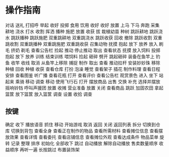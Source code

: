 # 操作指南

对话
送礼
打招呼
举起
收好
投掷
食用
饮用
收好
收好
放置
上马
下马
奔跑
采集
耕地
浇水
打水
收割
挥洒
播种
施肥
放置
收获
拔
栽植幼苗
种树
跳跃耕地
跳跃浇水
跳跃播种
跳跃施肥
双重跳耕地
双重跳浇水
跳跃收获
回收
撤除
跳跃收割
双重跳收割
双重跳播种
双重跳施肥
双重跳收获
召集动物
抚摸
抱起
放下
放养
放入
刷毛
挤奶
剃毛
查看公告栏
捡起
推动
停止推动
取出
查看状态
抚摸
放入饲料
投掷
抱起
放下
放养
训练
结束训练
喂饲料
捡起
砸碎
劈开
跳起砸碎
装备在鱼竿上
钓鱼
收竿
收线
取消
从鱼竿上移除
捕捉
制作
取出
查看
推动拉杆
安装妙妙珠
移除
种植
回收
种植
收获
查看仓库
打扮
泡澡
睡觉
查看架子
插花
制作料理
查看日程安排
查看图鉴
听广播
查看花瓶
打开
查看评价
查看公告栏
观赏景色
进入
坐下
站起来
乘骑
移动
调查
移动
使用飞行石
打开
摆放商品
出售
交换
补充
选择并摆放
摇响铃铛
呼叫声援团
放置
收摊
营业准备
放置
关闭
查看商品
跳跃
加固农田
拿起篮筐
放下篮筐
放入篮筐
调查
设置
收拾
调查

## 按键

确定
收下
播放语音
抓住
移动
开始游戏
取消
返回
关闭
返回列表
拆分
切换到仓库
切换到背包
查看全身
查看正在制作的物品
查看所需材料
查看摊位信息
查看摆放效果
查看详情
查看委托
查看店铺信息
查看摊位外观
查看达成条件
物品菜单
旋转
记录
整理
排序
初始化
全部收下
跳过
自动播放
解除自动播放
售卖数量顺序
收益顺序
再听一遍
长按跳过
布置装饰架
